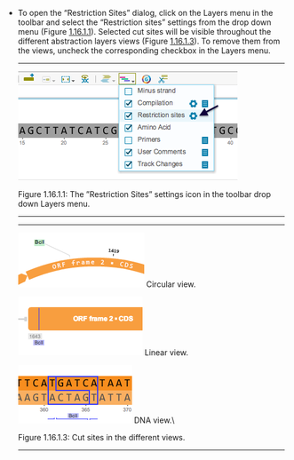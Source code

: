 

-   To open the “Restriction Sites” dialog, click on the Layers menu in
    the toolbar and select the “Restriction sites” settings from the
    drop down menu (Figure [1.16.1.1](#x1-76001r1)). Selected cut sites
    will be visible throughout the different abstraction layers views
    (Figure [1.16.1.3](#x1-76005r3)). To remove them from the views,
    uncheck the corresponding checkbox in the Layers menu.

    ------------------------------------------------------------------------

    <div class="figure">

    <span id="x1-76001r1"></span>
    ![PIC](../../../pictures/restriction_sites_dialog_screenshots/dropdown_menu_dialog.png)
    <div class="caption">

    <span class="id">Figure 1.16.1.1: </span><span class="content">The
    ”Restriction Sites” settings icon in the toolbar drop down Layers
    menu.</span>

    </div>

    </div>

    ------------------------------------------------------------------------

    ------------------------------------------------------------------------

    <div class="figure">

    <span id="x1-76005r3"></span>
    ![PIC](../../../pictures/digest_screenshots/plasmid_view.png) <span
    id="x1-76002r1"></span> <span class="cmr-9">Circular view.</span>  

    ![PIC](../../../pictures/digest_screenshots/parts_view.png) <span
    id="x1-76003r2"></span> <span class="cmr-9">Linear view.</span>  

    ![PIC](../../../pictures/digest_screenshots/dna_view.png) <span
    id="x1-76004r3"></span> <span class="cmr-9">DNA view.</span>\

    <div class="caption">

    <span class="id">Figure 1.16.1.3: </span><span class="content">Cut
    sites in the different views.</span>

    </div>

    </div>

    ------------------------------------------------------------------------
